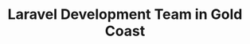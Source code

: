 ---
title: Laravel Development Team in Gold Coast
permalink: /landings/laravel-developer-gold-coast
technology: Laravel
location: Gold Coast
---